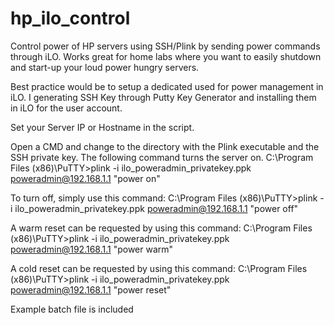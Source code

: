 # hp_ilo_control
Control power of HP servers using SSH/Plink by sending power commands through iLO. Works great for home labs where you want to easily shutdown and start-up your loud power hungry servers.

Best practice would be to setup a dedicated used for power management in iLO. I generating SSH Key through Putty Key Generator and installing them in iLO for the user account.

Set your Server IP or Hostname in the script.

Open a CMD and change to the directory with the Plink executable and the SSH private key. The following command turns the server on.
C:\Program Files (x86)\PuTTY>plink -i ilo_poweradmin_privatekey.ppk poweradmin@192.168.1.1 "power on"

To turn off, simply use this command:
C:\Program Files (x86)\PuTTY>plink -i ilo_poweradmin_privatekey.ppk poweradmin@192.168.1.1 "power off"

A warm reset can be requested by using this command:
C:\Program Files (x86)\PuTTY>plink -i ilo_poweradmin_privatekey.ppk poweradmin@192.168.1.1 "power warm"

A cold reset can be requested by using this command:
C:\Program Files (x86)\PuTTY>plink -i ilo_poweradmin_privatekey.ppk poweradmin@192.168.1.1 "power reset"

Example batch file is included
